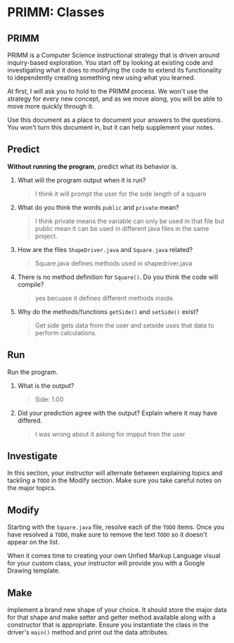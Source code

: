 # PRIMM: Classes

## PRIMM
PRIMM is a Computer Science instructional strategy that is driven around inquiry-based exploration. You start off by looking at existing code and investigating what it does to modifying the code to extend its functionality to idependently creating something new using what you learned.

At first, I will ask you to hold to the PRIMM process. We won't use the strategy for every new concept, and as we move along, you will be able to move more quickly through it.

Use this document as a place to document your answers to the questions. You won't turn this document in, but
it can help supplement your notes.

## Predict
**Without running the program**, predict what its behavior is.

1. What will the program output when it is run?
    >  I think it will prompt the user for the side length of a square

2. What do you think the words `public` and `private` mean?
    > I think private means the variable can only be used in that file but public mean it can be used in different java files in the same project.

3. How are the files `ShapeDriver.java` and `Square.java` related? 
    > Square.java defines methods used in shapedriver.java

4. There is no method definition for `Square()`. Do you think the code will compile? 
    > yes becuase it defines different methods inside.

5. Why do the methods/functions `getSide()` and `setSide()` exist? 
    > Get side gets data from the user and setside uses that data to perform calculations.

## Run
Run the program. 
1. What is the output?
    > Side: 1.00

2. Did your prediction agree with the output? Explain where it may have differed.
    > I was wrong about it asking for impput fron the user

## Investigate
In this section, your instructor will alternate between explaining topics and tackling a `TODO` in the Modify section.
Make sure you take careful notes on the major topics.

## Modify
Starting with the `Square.java` file, resolve each of the `TODO` items. 
Once you have resolved a `TODO`, make sure to remove the text `TODO` so it doesn't 
appear on the list.

When it comes time to creating your own Unfied Markup Language visual for your custom class,
your instructor will provide you with a Google Drawing template.

## Make
Implement a brand new shape of your choice. It should store the major data for that shape and make
setter and getter method available along with a constructor that is appropriate.
Ensure you instantiate the class in the driver's `main()` method and print out the data attributes.

